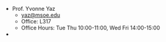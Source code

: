 - Prof. Yvonne Yaz
	- yaz@msoe.edu
	- Office: L317
	- Office Hours: Tue Thu 10:00-11:00, Wed Fri 14:00-15:00
- 
